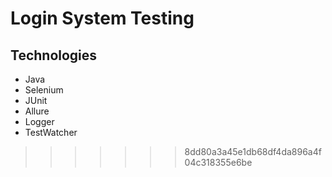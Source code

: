 # Login System Testing
## Technologies
- Java
- Selenium
- JUnit
- Allure
- Logger
- TestWatcher
>>>>>>> 8dd80a3a45e1db68df4da896a4f04c318355e6be
